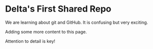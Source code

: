 # Delta's First Shared Repo

We are learning about git and GitHub. It is confusing but very exciting.

Adding some more content to this page.

Attention to detail is key!